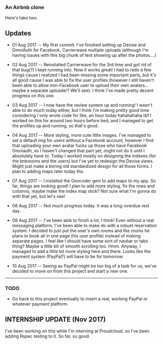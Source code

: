 ### An Airbnb clone

Here's take two.

## Updates

- 01 Aug 2017 -- My first commit. I've finished setting up Devise and OmniAuth for Facebook, Carrierwave multiple uploads (although I'm having issues with this big chunk of text showing up after the photos....)

- 02 Aug 2017 -- Reinstalled Carrierwave for the 3rd time and got rid of that bug(?) I kept running into. Now it works great! I had to redo a few things cause I realized I had been missing some important parts, but it's all good cause I was able to fix the user profiles (however I still haven't been able to allow non-Facebook user to upload their own avatars... maybe a separate uploader? We'll see). I think I've made pretty decent progress on this one.

- 03 Aug 2017 -- I now have the review system up and running! I wasn't able to do much today either, but I think I'm making pretty good time considering I only wrote code for like, an hour today hahahahaha tbf I worked on this for around two hours before bed, and I managed to get the profiles up and running, so that's good.

- 04 Aug 2017 -- More styling, more cute little images. I've managed to set a default img for users without a Facebook account, however I find that uploading your own avatar fucks up those who have Facebook Omniauth, so I haven't changed that part yet, might not do it until I absolutely have to. Today I worked mostly on designing the indexes (for the bnbrooms and the users) but I've yet to redesign the Devise views. Might just make a boring old standardized design for all those forms. I plan to adding maps later today tho.

- 07 Aug 2017 -- I installed the Geocoder gem to add maps to my app. So far, things are looking good! I plan to add more styling, fix the rows and columns, maybe make the index map stick? Not sure what I'm gonna do with that yet, but let's see!

- 08 Aug 2017 -- Not much progress today. It was a long-overdue rest day.

- 09 Aug 2017 -- I've been able to finish a lot, I think! Even without a real messaging platform, I've been able to make do with a robust reservation system. I decided to just put the user's own rooms and the rooms he plans to book all in one page (his user profile) instead of making separate pages. I feel like I should have some sort of navbar or tabs thing? Maybe a little bit of smooth scrolling too. Hmm. Anyway, I managed to add a little bit more styling here and there. Looks like the payment system (PayPal?) will have to be for tomorrow.

- 10 Aug 2017 -- Seeing as PayPal might be too big of a task for us, we've decided to move on from this project and start a new one.

--------

### TODO

- Go back to this project eventually to insert a real, working PayPal or whatever payment platform.


## INTERNSHIP UPDATE (Nov 2017)
I've been working on this while I'm interning at Proudcloud, so I've been adding Rspec testing to it. So far, so good.
